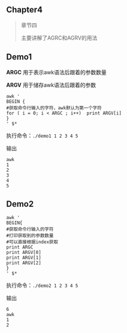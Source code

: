 ## Chapter4

> 章节四
>
> 主要讲解了AGRC和AGRV的用法

## Demo1

**ARGC** 用于表示awk语法后跟着的参数数量

**ARGV** 用于储存awk语法后跟着的参数

```shell
awk '
BEGIN {
#获取命令行输入的字符，awk默认为第一个字符
for ( i = 0; i < ARGC ; i++)  print ARGV[i]
}
' $*
```

执行命令：`./demo1 1 2 3 4 5`

输出

```
awk
1
2
3
4
5
```



## Demo2

```shell
awk '
BEGIN{
#获取命令行输入的字符
#打印获取到的参数数量
#可以直接根据index获取
print ARGC
print ARGV[0]
print ARGV[1]
print ARGV[2]
}
' $*
```

执行命令：`./demo2 1 2 3 4 5`

输出

```
6
awk
1
2
```